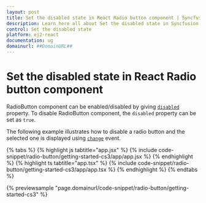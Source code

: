 ```yaml
---
layout: post
title: Set the disabled state in React Radio button component | Syncfusion
description: Learn here all about Set the disabled state in Syncfusion React Radio button component of Syncfusion Essential JS 2 and more.
control: Set the disabled state 
platform: ej2-react
documentation: ug
domainurl: ##DomainURL##
---
```


# Set the disabled state in React Radio button component

RadioButton component can be enabled/disabled by giving [`disabled`](https://ej2.syncfusion.com/react/documentation/api/radio-button#disabled) property. To disable RadioButton component,
the `disabled` property can be set as `true`.

The following example illustrates how to disable a radio button and the selected one is displayed using [`change`](https://ej2.syncfusion.com/react/documentation/api/radio-button#change) event.

{% tabs %}
{% highlight js tabtitle="app.jsx" %}
{% include code-snippet/radio-button/getting-started-cs3/app/app.jsx %}
{% endhighlight %}
{% highlight ts tabtitle="app.tsx" %}
{% include code-snippet/radio-button/getting-started-cs3/app/app.tsx %}
{% endhighlight %}
{% endtabs %}

 {% previewsample "page.domainurl/code-snippet/radio-button/getting-started-cs3" %}